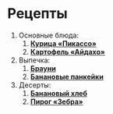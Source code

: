 # Рецепты

1. Основные блюда:
    1. **[Курица «Пикассо»](chicken.md)**
    2. **[Картофель «Айдахо»](potato_aidaho.md)**
2. Выпечка:
    1. **[Брауни](brownie.md)**
    2. **[Банановые панкейки](banan_pancake.md)**
3. Десерты:
    1. **[Банановый хлеб](banan_hleb.md)**
    2. **[Пирог «Зебра»](zebra.md)**

